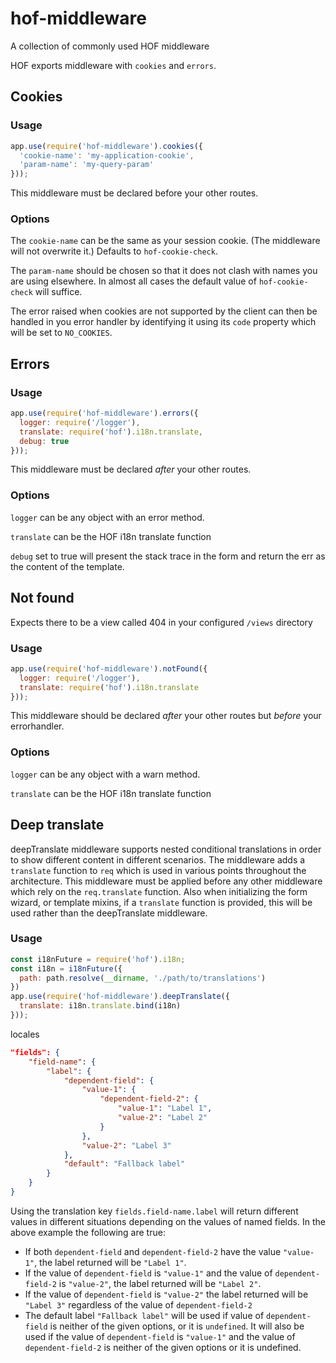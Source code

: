 # hof-middleware
A collection of commonly used HOF middleware

HOF exports middleware with `cookies` and `errors`.

## Cookies

### Usage
```js
app.use(require('hof-middleware').cookies({
  'cookie-name': 'my-application-cookie',
  'param-name': 'my-query-param'
}));
```

This middleware must be declared before your other routes.

### Options
The `cookie-name` can be the same as your session cookie. (The
middleware will not overwrite it.) Defaults to `hof-cookie-check`.

The `param-name` should be chosen so that it does not clash with names
you are using elsewhere. In almost all cases the default value of
`hof-cookie-check` will suffice.

The error raised when cookies are not supported by the client can then
be handled in you error handler by identifying it using its `code`
property which will be set to `NO_COOKIES`.

## Errors

### Usage
```js
app.use(require('hof-middleware').errors({
  logger: require('/logger'),
  translate: require('hof').i18n.translate,
  debug: true
}));
```

This middleware must be declared *after* your other routes.

### Options
`logger` can be any object with an error method.

`translate` can be the HOF i18n translate function

`debug` set to true will present the stack trace in the form and return the err as the content of the template.

## Not found

Expects there to be a view called 404 in your configured `/views` directory

### Usage
```js
app.use(require('hof-middleware').notFound({
  logger: require('/logger'),
  translate: require('hof').i18n.translate
}));
```

This middleware should be declared *after* your other routes but *before* your errorhandler.

### Options
`logger` can be any object with a warn method.

`translate` can be the HOF i18n translate function

## Deep translate

deepTranslate middleware supports nested conditional translations in order to show different content in different scenarios. The middleware adds a `translate` function to `req` which is used in various points throughout the architecture.  This middleware must be applied before any other middleware which rely on the `req.translate` function. Also when initializing the form wizard, or template mixins, if a `translate` function is provided, this will be used rather than the deepTranslate middleware.

### Usage

```js
const i18nFuture = require('hof').i18n;
const i18n = i18nFuture({
  path: path.resolve(__dirname, './path/to/translations')
})
app.use(require('hof-middleware').deepTranslate({
  translate: i18n.translate.bind(i18n)
}));
```

locales
```json
"fields": {
    "field-name": {
        "label": {
            "dependent-field": {
                "value-1": {
                    "dependent-field-2": {
                        "value-1": "Label 1",
                        "value-2": "Label 2"
                    }
                },
                "value-2": "Label 3"
            },
            "default": "Fallback label"
        }
    }
}
```

Using the translation key `fields.field-name.label` will return different values in different situations depending on the values of named fields. In the above example the following are true:

* If both `dependent-field` and `dependent-field-2` have the value `"value-1"`, the label returned will be `"Label 1"`.
* If the value of `dependent-field` is `"value-1"` and the value of `dependent-field-2` is `"value-2"`, the label returned will be `"Label 2"`.
* If the value of `dependent-field` is `"value-2"` the label returned will be `"Label 3"` regardless of the value of `dependent-field-2`
* The default label `"Fallback label"` will be used if value of `dependent-field` is neither of the given options, or it is `undefined`. It will also be used if the value of `dependent-field` is `"value-1"` and the value of `dependent-field-2` is neither of the given options or it is undefined.
